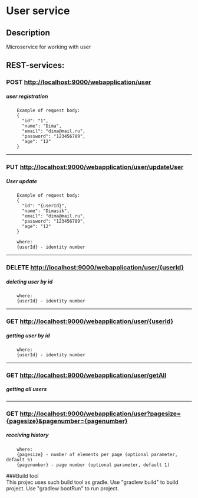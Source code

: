 # User service

## Description
Microservice for working with user

## REST-services:
        
### POST [http://localhost:9000/webapplication/user](http://localhost:9000/webapplication/user)
##### user registration
    
        Example of request body:
        {
          "id": "1",
          "name": "Dima",
          "email": "dima@mail.ru",
          "password": "123456789",
          "age": "12"
        }
        
---

### PUT [http://localhost:9000/webapplication/user/updateUser](http://localhost:9000/webapplication/user)
##### User update

        Example of request body:
        {
          "id": "{userId}",  
          "name": "Dimasik",
          "email": "dima@mail.ru",
          "password": "123456789",
          "age": "12"
        }
        
        where:
        {userId} - identity number
---
      
### DELETE [http://localhost:9000/webapplication/user/{userId}](http://localhost:9000/webapplication/user/{userId})
##### deleting user by id

        where:
        {userId} - identity number

---

### GET [http://localhost:9000/webapplication/user/{userId}](http://localhost:9000/webapplication/user/{userId})
##### getting user by id

        where:
        {userId} - identity number

---
        
### GET [http://localhost:9000/webapplication/user/getAll](http://localhost:9000/webapplication/user/getAll)
##### getting all users

---

### GET [http://localhost:9000/webapplication/user?pagesize={pagesize}&pagenumber={pagenumber}](http://localhost:9000//webapplication/user?pagesize={pagesize}&pagenumber={pagenumber})
##### receiving history

        where:
        {pagesize} - number of elements per page (optional parameter, default 5)
        {pagenumber} - page number (optional parameter, default 1)


###Build tool        
This projec uses such build tool as gradle. 
Use "gradlew build" to build project.
Use "gradlew bootRun" to run project.
